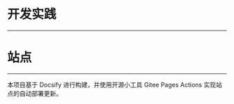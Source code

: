 <!-- docs/home.md -->

# 开发实践
---


# 站点
---

本项目基于 Docsify 进行构建，并使用开源小工具 Gitee Pages Actions 实现站点的自动部署更新。
